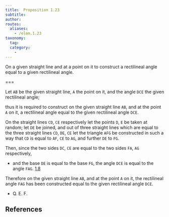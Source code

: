 ```yaml
---
title:  Proposition 1.23
subtitle: 
author:
routes:
  aliases:
    - /elem.1.23
taxonomy:
  tag:
  category:
    - 
---
```


On a given straight line and at a point on it to construct a rectilineal angle equal to a given rectilineal angle.

===

Let `AB` be the given straight line, `A` the point on it, and the angle `DCE` the given rectilineal angle;

thus it is required to construct on the given straight line `AB`, and at the point `A` on it, a rectilineal angle equal to the given rectilineal angle `DCE`. 

On the straight lines `CD`, `CE` respectively let the points `D`, `E` be taken at random; let `DE` be joined, and out of three straight lines which are equal to the three <pb n="295"/>straight lines `CD`, `DE`, `CE` let the triangle `AFG` be constructed in such a way that `CD` is equal to `AF`, `CE` to `AG`, and further `DE` to `FG`.

Then, since the two sides `DC`, `CE` are equal to the two sides `FA`, `AG` respectively, 

- and the base `DE` is equal to the base `FG`, the angle `DCE` is equal to the angle `FAG`. [1.8]

Therefore on the given straight line `AB`, and at the point `A` on it, the rectilineal angle `FAG` has been constructed equal to the given rectilineal angle `DCE`.

- Q. E. F.

## References

[1.8]: /elem.1.8 "Book 1 - Proposition 8"
